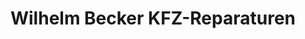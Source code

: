 ---
title: "Wilhelm Becker KFZ-Reparaturen"
url: /huettenberg/wilhelm-becker-kfz-reparaturen/
shop: Autowerkstatt
---